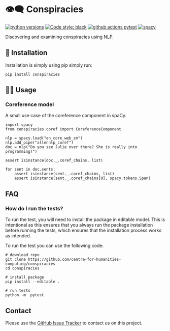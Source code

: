 
# 👁‍🗨 Conspiracies
[![python versions](https://img.shields.io/badge/Python-%3E=3.7-blue)](https://github.com/centre-for-humanities-computing/conspiracies)
[![Code style: black](https://img.shields.io/badge/Code%20Style-Black-black)](https://black.readthedocs.io/en/stable/the_black_code_style/current_style.html)
[![github actions pytest](https://github.com/centre-for-humanities-computing/conspiracies/actions/workflows/pytest.yml/badge.svg)](https://github.com/centre-for-humanities-computing/conspiracies/actions)
[![spacy](https://img.shields.io/badge/built%20with-spaCy-09a3d5.svg)](https://spacy.io)


<!-- [![release version](https://img.shields.io/badge/belief_graph%20Version-0.0.1-green)](https://github.com/centre-for-humanities-computing/conspiracies) -->

Discovering and examining conspiracies using NLP.



## 🔧 Installation
Installation is simply using pip simply run:
```
pip install conspiracies
```


## 👩‍💻 Usage

### Coreference model
A small use case of the coreference component in spaCy.

```
import spacy
from conspiracies.coref import CoreferenceComponent 

nlp = spacy.load("en_core_web_sm")
nlp.add_pipe("allennlp_coref")
doc = nlp("Do you see Julie over there? She is really into programming!")

assert isinstance(doc._.coref_chains, list)

for sent in doc.sents:
    assert isinstance(sent._.coref_chains, list)
    assert isinstance(sent._.coref_chains[0], spacy.tokens.Span)
```

## FAQ

### How do I run the tests?
To run the test, you will need to install the package in editable model. This is
intentional as this ensures that you always run the package installation before running
the tests, which ensures that the installation process works as intended.

To run the test you can use the following code:
```
# download repo
git clone https://github.com/centre-for-humanities-computing/conspiracies
cd conspiracies

# install package
pip install --editable .

# run tests
python -m  pytest
```

## Contact
Please use the [GitHub Issue Tracker](https://github.com/centre-for-humanities-computing/conspiracies/issues) to contact us on this project.